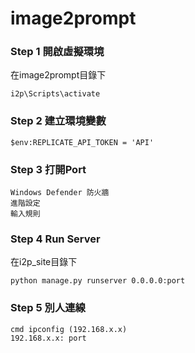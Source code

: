 # image2prompt

### Step 1 開啟虛擬環境
在image2prompt目錄下
```
i2p\Scripts\activate
```

### Step 2 建立環境變數
```
$env:REPLICATE_API_TOKEN = 'API'
```

### Step 3 打開Port
```
Windows Defender 防火牆
進階設定
輸入規則
```

### Step 4 Run Server
在i2p_site目錄下
```
python manage.py runserver 0.0.0.0:port
```

### Step 5 別人連線
```
cmd ipconfig (192.168.x.x)
192.168.x.x: port
```


